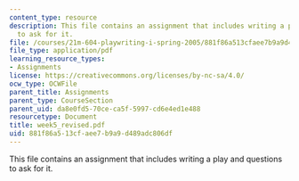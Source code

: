 ```yaml
---
content_type: resource
description: This file contains an assignment that includes writing a play and questions
  to ask for it.
file: /courses/21m-604-playwriting-i-spring-2005/881f86a513cfaee7b9a9d489adc806df_week5_revised.pdf
file_type: application/pdf
learning_resource_types:
- Assignments
license: https://creativecommons.org/licenses/by-nc-sa/4.0/
ocw_type: OCWFile
parent_title: Assignments
parent_type: CourseSection
parent_uid: da8e0fd5-70ce-ca5f-5997-cd6e4ed1e488
resourcetype: Document
title: week5_revised.pdf
uid: 881f86a5-13cf-aee7-b9a9-d489adc806df
---
```

This file contains an assignment that includes writing a play and questions to ask for it.
